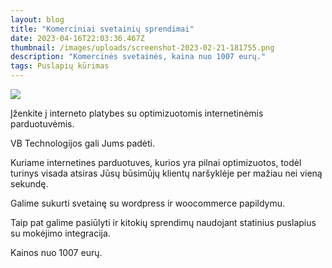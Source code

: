 ```yaml
---
layout: blog
title: "Komerciniai svetainių sprendimai"
date: 2023-04-16T22:03:36.467Z
thumbnail: /images/uploads/screenshot-2023-02-21-181755.png
description: "Komercinės svetainės, kaina nuo 1007 eurų."
tags: Puslapių kūrimas
---
```


<img src="https://verslobrizas.lt/images/uploads/commerce.svg">

Įženkite į interneto platybes su optimizuotomis internetinėmis parduotuvėmis.

VB Technologijos gali Jums padėti. 

Kuriame internetines parduotuves, kurios yra pilnai optimizuotos, todėl turinys visada atsiras Jūsų būsimūjų klientų naršyklėje per mažiau nei vieną sekundę.

Galime sukurti svetainę su wordpress ir woocommerce papildymu. 

Taip pat galime pasiūlyti ir kitokių sprendimų naudojant statinius puslapius su mokėjimo integracija.

Kainos nuo 1007 eurų.

